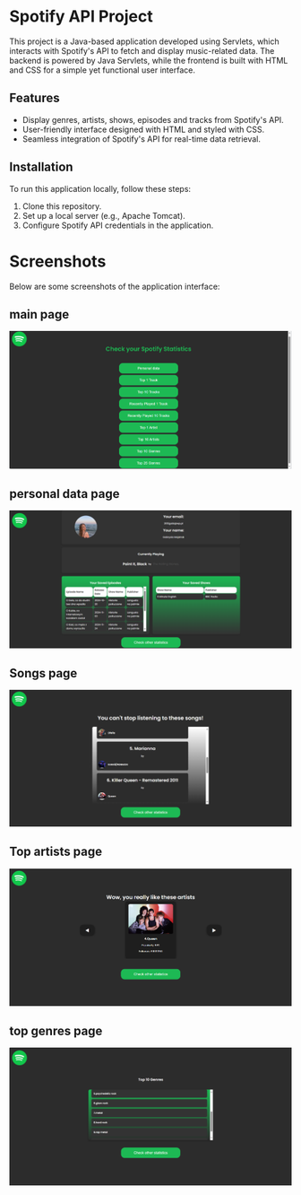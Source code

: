 # Spotify API Project

This project is a Java-based application developed using Servlets, which interacts with Spotify's API to fetch and display music-related data. The backend is powered by Java Servlets, while the frontend is built with HTML and CSS for a simple yet functional user interface.

## Features
- Display genres, artists, shows, episodes and tracks from Spotify's API.
- User-friendly interface designed with HTML and styled with CSS.
- Seamless integration of Spotify's API for real-time data retrieval.

## Installation
To run this application locally, follow these steps:
1. Clone this repository.
2. Set up a local server (e.g., Apache Tomcat).
3. Configure Spotify API credentials in the application.

# Screenshots
Below are some screenshots of the application interface:

## main page
![Main page](main.PNG)

## personal data page
![personal page](personal_data.PNG)

## Songs page
![songs page](top_songs.PNG)

## Top artists page
![artists page](artists.PNG)

## top genres page
![top genres page](genres.PNG)
